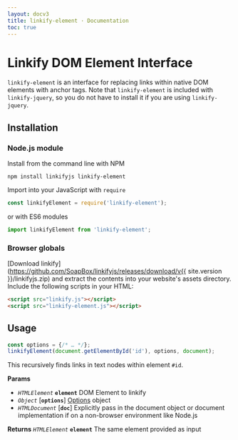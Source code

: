 ```yaml
---
layout: docv3
title: linkify-element · Documentation
toc: true
---
```


# Linkify DOM Element Interface

`linkify-element` is an interface for replacing links within native DOM elements
with anchor tags. Note that `linkify-element` is included with `linkify-jquery`,
so you do not have to install it if you are using `linkify-jquery`.

## Installation

### Node.js module

Install from the command line with NPM

```
npm install linkifyjs linkify-element
```

Import into your JavaScript with `require`
```js
const linkifyElement = require('linkify-element');
```

or with ES6 modules
```js
import linkifyElement from 'linkify-element';
```

### Browser globals

[Download linkify](https://github.com/SoapBox/linkifyjs/releases/download/v{{ site.version }}/linkifyjs.zip)
and extract the contents into your website's assets directory.
Include the following scripts in your HTML:
```html
<script src="linkify.js"></script>
<script src="linkify-element.js"></script>
```

## Usage

```js
const options = {/* … */};
linkifyElement(document.getElementById('id'), options, document);
```

This recursively finds links in text nodes within element `#id`.

**Params**

* _`HTMLElement`_ **`element`** DOM Element to linkify
* _`Object`_ [**`options`**]  [Options](options.html) object
* _`HTMLDocument`_ [**`doc`**] Explicitly pass in the document object or document implementation if on a non-browser environment like Node.js

**Returns** _`HTMLElement`_ **`element`** The same element provided as input
